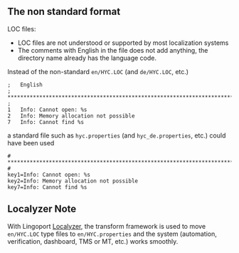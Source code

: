 ## The non standard format
LOC files: 
* LOC files are not understood or supported by most localization systems
* The comments with English in the file does not add anything, the directory name already has the language code.

Instead of the non-standard <code>en/HYC.LOC</code> (and <code>de/HYC.LOC</code>, etc.)

    ;	English
    ; *************************************************************************
    ;
    1	Info: Cannot open: %s
    2	Info: Memory allocation not possible
    7	Info: Cannot find %s


a standard file such as <code>hyc.properties</code>  (and <code>hyc_de.properties</code>, etc.) could have been used


    # *************************************************************************
    #
    key1=Info: Cannot open: %s
    key2=Info: Memory allocation not possible
    key7=Info: Cannot find %s

## Localyzer Note
With Lingoport [Localyzer](https://lingoport.com/software-internationalization-products/localyzer-localization-automation/), the transform framework is used to move <code>en/HYC.LOC</code> type files to <code>en/HYC.properties</code> and the system (automation, verification, dashboard, TMS or MT, etc.) works smoothly.
